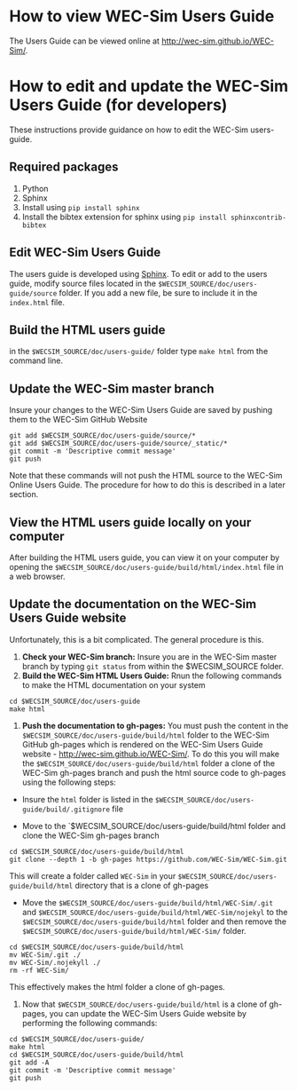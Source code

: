 # How to view WEC-Sim Users Guide
The Users Guide can be viewed online at http://wec-sim.github.io/WEC-Sim/.

# How to edit and update the WEC-Sim Users Guide (for developers)
These instructions provide guidance on how to edit the WEC-Sim users-guide.

## Required packages
1. Python
1. Sphinx
  1. Install using ``pip install sphinx``
  1. Install the bibtex extension for sphinx using ``pip install sphinxcontrib-bibtex``

## Edit WEC-Sim Users Guide
The users guide is developed using [Sphinx](http://sphinx-doc.org/). To edit or add to the users guide, modify source files located in the ``$WECSIM_SOURCE/doc/users-guide/source`` folder. If you add a new file, be sure to include it in the ``index.html`` file.

## Build the HTML users guide
in the ``$WECSIM_SOURCE/doc/users-guide/`` folder type ``make html`` from the command line.

## Update the WEC-Sim master branch
Insure your changes to the WEC-Sim Users Guide are saved by pushing them to the WEC-Sim GitHub Website
```
git add $WECSIM_SOURCE/doc/users-guide/source/*
git add $WECSIM_SOURCE/doc/users-guide/source/_static/*
git commit -m 'Descriptive commit message'
git push
```

Note that these commands will not push the HTML source to the WEC-Sim Online Users Guide. The procedure for how to do this is described in a later section.



## View the HTML users guide locally on your computer
After building the HTML users guide, you can view it on your computer by opening the ``$WECSIM_SOURCE/doc/users-guide/build/html/index.html`` file in a web browser.

## Update the documentation on the WEC-Sim Users Guide website
Unfortunately, this is a bit complicated. The general procedure is this.
1. **Check your WEC-Sim branch:** Insure you are in the WEC-Sim master branch by typing ``git status`` from within the $WECSIM_SOURCE folder.
1. **Build the WEC-Sim HTML Users Guide:** Rnun the following commands to make the HTML documentation on your system
```
cd $WECSIM_SOURCE/doc/users-guide
make html
```
1. **Push the documentation to gh-pages:** You must push the content in the  ``$WECSIM_SOURCE/doc/users-guide/build/html`` folder to the WEC-Sim GitHub gh-pages which is rendered on the WEC-Sim Users Guide website - http://wec-sim.github.io/WEC-Sim/. To do this you will make the ``$WECSIM_SOURCE/doc/users-guide/build/html`` folder a clone of the WEC-Sim gh-pages branch and push the html source code to gh-pages using the following steps:
  * Insure the `html` folder is listed in the `$WECSIM_SOURCE/doc/users-guide/build/.gitignore` file

  * Move to the `$WECSIM_SOURCE/doc/users-guide/build/html folder and clone the WEC-Sim gh-pages branch
  ```
  cd $WECSIM_SOURCE/doc/users-guide/build/html
  git clone --depth 1 -b gh-pages https://github.com/WEC-Sim/WEC-Sim.git
  ```
  This will create a folder called `WEC-Sim` in your `$WECSIM_SOURCE/doc/users-guide/build/html` directory that is a clone of gh-pages

  * Move the `$WECSIM_SOURCE/doc/users-guide/build/html/WEC-Sim/.git` and `$WECSIM_SOURCE/doc/users-guide/build/html/WEC-Sim/nojekyl` to the `$WECSIM_SOURCE/doc/users-guide/build/html` folder and then remove the `$WECSIM_SOURCE/doc/users-guide/build/html/WEC-Sim/` folder.
  ```
  cd $WECSIM_SOURCE/doc/users-guide/build/html
  mv WEC-Sim/.git ./
  mv WEC-Sim/.nojekyll ./
  rm -rf WEC-Sim/
  ```

  This effectively makes the html folder a clone of gh-pages.

1. Now that `$WECSIM_SOURCE/doc/users-guide/build/html` is a clone of gh-pages, you can update the WEC-Sim Users Guide website by performing the following commands:
```
cd $WECSIM_SOURCE/doc/users-guide/
make html
cd $WECSIM_SOURCE/doc/users-guide/build/html
git add -A
git commit -m 'Descriptive commit message'
git push
```
